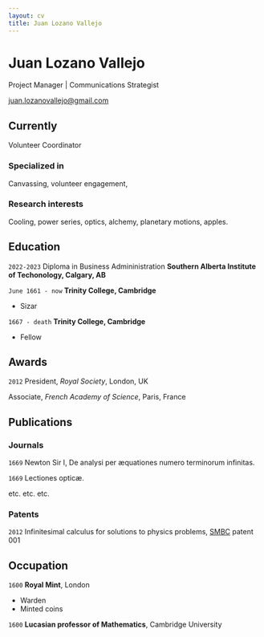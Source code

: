 ```yaml
---
layout: cv
title: Juan Lozano Vallejo
---
```

# Juan Lozano Vallejo
Project Manager | Communications Strategist

<div id="juanlozano.me">
<a href="juan.lozanovallejo@gmail.com">juan.lozanovallejo@gmail.com</a>
</div>


## Currently

Volunteer Coordinator

### Specialized in

Canvassing, volunteer engagement, 


### Research interests

Cooling, power series, optics, alchemy, planetary motions, apples.


## Education

`2022-2023`
Diploma in Business Admininistration
__Southern Alberta Institute of Techonology, Calgary, AB__

`June 1661 - now`
__Trinity College, Cambridge__

- Sizar

`1667 - death`
__Trinity College, Cambridge__

- Fellow



## Awards

`2012`
President, *Royal Society*, London, UK

Associate, *French Academy of Science*, Paris, France



## Publications

<!-- A list is also available [online](http://scholar.google.co.uk/citations?user=LTOTl0YAAAAJ) -->

### Journals

`1669`
Newton Sir I, De analysi per æquationes numero terminorum infinitas. 

`1669`
Lectiones opticæ.

etc. etc. etc.

### Patents

`2012`
Infinitesimal calculus for solutions to physics problems, [SMBC](http://www.techdirt.com/articles/20121011/09312820678/if-patents-had-been-around-time-newton.shtml) patent 001


## Occupation

`1600`
__Royal Mint__, London

- Warden
- Minted coins

`1600`
__Lucasian professor of Mathematics__, Cambridge University



<!-- ### Footer

Last updated: May 2013 -->



